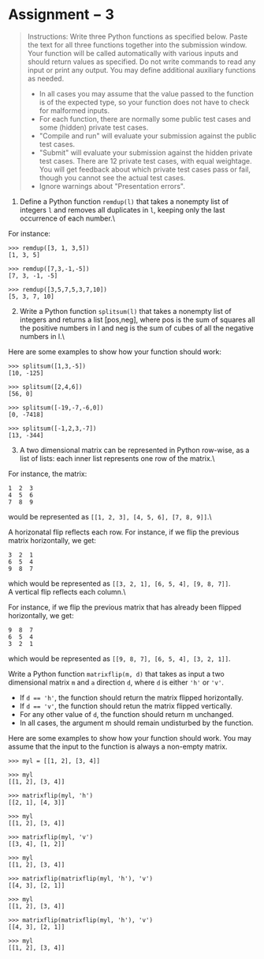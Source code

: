 # Assignment $-$ 3

> Instructions:
> Write three Python functions as specified below. Paste the text for all three functions together into the submission window. Your function will be called automatically with various inputs and should return values as specified. Do not write commands to read any input or print any output.
> You may define additional auxiliary functions as needed.
> - In all cases you may assume that the value passed to the function is of the expected type, so your function does not have to check for malformed inputs.
> - For each function, there are normally some public test cases and some (hidden) private test cases.
> - "Compile and run" will evaluate your submission against the public test cases.
> - "Submit" will evaluate your submission against the hidden private test cases. There are 12 private test cases, with equal weightage. You will get feedback about which private test cases pass or fail, though you cannot see the actual test cases.
> - Ignore warnings about "Presentation errors".

1. Define a Python function `remdup(l)` that takes a nonempty list of integers `l` and removes all duplicates in `l`, keeping only the last occurrence of each number.\

For instance:
```
>>> remdup([3, 1, 3,5])
[1, 3, 5]

>>> remdup([7,3,-1,-5])
[7, 3, -1, -5]

>>> remdup([3,5,7,5,3,7,10])
[5, 3, 7, 10]
```

2. Write a Python function `splitsum(l)` that takes a nonempty list of integers and returns a list [pos,neg], where pos is the sum of squares all the positive numbers in l and neg is the sum of cubes of all the negative numbers in l.\

Here are some examples to show how your function should work:
```
>>> splitsum([1,3,-5])
[10, -125]

>>> splitsum([2,4,6])
[56, 0]

>>> splitsum([-19,-7,-6,0])
[0, -7418]

>>> splitsum([-1,2,3,-7])
[13, -344]
```

3. A two dimensional matrix can be represented in Python row-wise, as a list of lists: each inner list represents one row of the matrix.\

For instance, the matrix:
```
1  2  3
4  5  6
7  8  9
```
would be represented as `[[1, 2, 3], [4, 5, 6], [7, 8, 9]]`.\

A horizonatal flip reflects each row. For instance, if we flip the previous matrix horizontally, we get:
```
3  2  1
6  5  4
9  8  7
```
which would be represented as `[[3, 2, 1], [6, 5, 4], [9, 8, 7]]`.\
A vertical flip reflects each column.\

For instance, if we flip the previous matrix that has already been flipped horizontally, we get:
```
9  8  7
6  5  4
3  2  1
```
which would be represented as `[[9, 8, 7], [6, 5, 4], [3, 2, 1]]`.

Write a Python function `matrixflip(m, d)` that takes as input a two dimensional matrix `m` and `a` direction `d`, where `d` is either `'h'` or `'v'`.
- If `d == 'h'`, the function should return the matrix flipped horizontally.
- If `d == 'v'`, the function should retun the matrix flipped vertically.
- For any other value of `d`, the function should return m unchanged.
- In all cases, the argument m should remain undisturbed by the function.

Here are some examples to show how your function should work. You may assume that the input to the function is always a non-empty matrix.
```
>>> myl = [[1, 2], [3, 4]]

>>> myl
[[1, 2], [3, 4]]  

>>> matrixflip(myl, 'h')
[[2, 1], [4, 3]]

>>> myl
[[1, 2], [3, 4]]  

>>> matrixflip(myl, 'v')
[[3, 4], [1, 2]]  

>>> myl
[[1, 2], [3, 4]]  

>>> matrixflip(matrixflip(myl, 'h'), 'v')
[[4, 3], [2, 1]]

>>> myl
[[1, 2], [3, 4]]  

>>> matrixflip(matrixflip(myl, 'h'), 'v')
[[4, 3], [2, 1]]

>>> myl
[[1, 2], [3, 4]]
```
